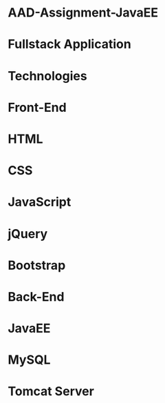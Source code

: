 # AAD-Assignment-JavaEE
# Fullstack Application

# Technologies

# Front-End

# HTML
# CSS
# JavaScript
# jQuery
# Bootstrap

# Back-End

# JavaEE
# MySQL
# Tomcat Server